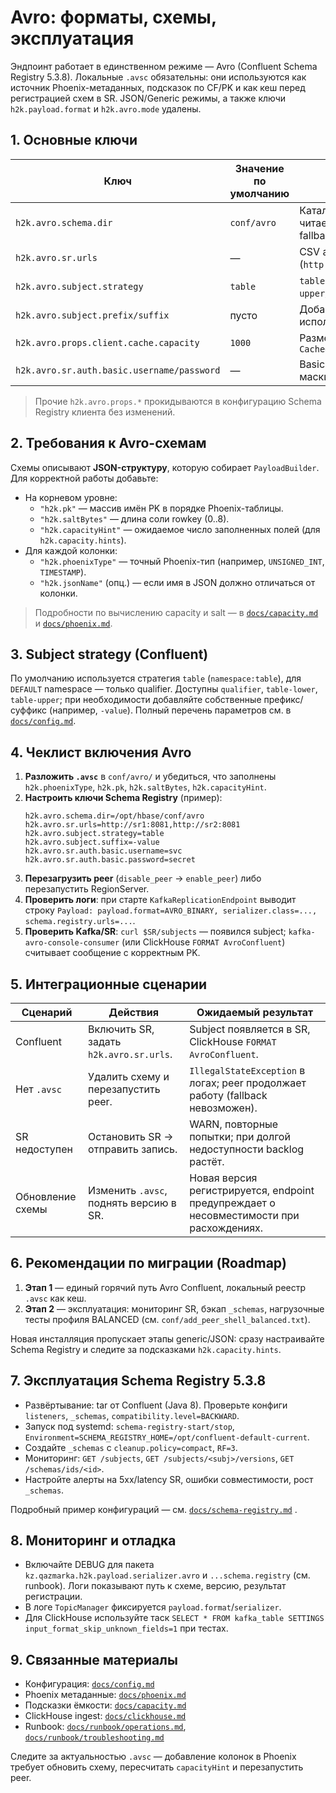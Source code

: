 # Avro: форматы, схемы, эксплуатация

Эндпоинт работает в единственном режиме — Avro (Confluent Schema Registry 5.3.8). Локальные `.avsc` обязательны: они используются как источник Phoenix-метаданных, подсказок по CF/PK и как кеш перед регистрацией схем в SR. JSON/Generic режимы, а также ключи `h2k.payload.format` и `h2k.avro.mode` удалены.

## 1. Основные ключи

| Ключ | Значение по умолчанию | Комментарий |
|---|---|---|
| `h2k.avro.schema.dir` | `conf/avro` | Каталог локальных `.avsc`, читается при старте и служит fallback‑кэшем |
| `h2k.avro.sr.urls` | — | CSV адресов Schema Registry (`http://sr1:8081,http://sr2:8081`) |
| `h2k.avro.subject.strategy` | `table` | `table` → `namespace:table`, `table-upper/table-lower`, `qualifier` |
| `h2k.avro.subject.prefix/suffix` | пусто | Добавляется к subject (часто используют `-value`) |
| `h2k.avro.props.client.cache.capacity` | `1000` | Размер identity-map `CachedSchemaRegistryClient` |
| `h2k.avro.sr.auth.basic.username/password` | — | Basic Auth; значения маскируются в логах |

> Прочие `h2k.avro.props.*` прокидываются в конфигурацию Schema Registry клиента без изменений.

## 2. Требования к Avro-схемам

Схемы описывают **JSON-структуру**, которую собирает `PayloadBuilder`. Для корректной работы добавьте:

- На корневом уровне:
  - `"h2k.pk"` — массив имён PK в порядке Phoenix-таблицы.
  - `"h2k.saltBytes"` — длина соли rowkey (0..8).
  - `"h2k.capacityHint"` — ожидаемое число заполненных полей (для `h2k.capacity.hints`).
- Для каждой колонки:
  - `"h2k.phoenixType"` — точный Phoenix-тип (например, `UNSIGNED_INT`, `TIMESTAMP`).
  - `"h2k.jsonName"` (опц.) — если имя в JSON должно отличаться от колонки.

> Подробности по вычислению capacity и salt — в [`docs/capacity.md`](capacity.md) и [`docs/phoenix.md`](phoenix.md).

## 3. Subject strategy (Confluent)

По умолчанию используется стратегия `table` (`namespace:table`), для `DEFAULT` namespace — только qualifier. Доступны `qualifier`, `table-lower`, `table-upper`; при необходимости добавляйте собственные префикс/суффикс (например, `-value`). Полный перечень параметров см. в [`docs/config.md`](config.md).

## 4. Чеклист включения Avro

1. **Разложить `.avsc`** в `conf/avro/` и убедиться, что заполнены `h2k.phoenixType`, `h2k.pk`, `h2k.saltBytes`, `h2k.capacityHint`.
2. **Настроить ключи Schema Registry** (пример):
   ```properties
   h2k.avro.schema.dir=/opt/hbase/conf/avro
   h2k.avro.sr.urls=http://sr1:8081,http://sr2:8081
   h2k.avro.subject.strategy=table
   h2k.avro.subject.suffix=-value
   h2k.avro.sr.auth.basic.username=svc
   h2k.avro.sr.auth.basic.password=secret
   ```
3. **Перезагрузить peer** (`disable_peer` → `enable_peer`) либо перезапустить RegionServer.
4. **Проверить логи**: при старте `KafkaReplicationEndpoint` выводит строку `Payload: payload.format=AVRO_BINARY, serializer.class=..., schema.registry.urls=...`.
5. **Проверить Kafka/SR**: `curl $SR/subjects` — появился subject; `kafka-avro-console-consumer` (или ClickHouse `FORMAT AvroConfluent`) считывает сообщение с корректным PK.

## 5. Интеграционные сценарии

| Сценарий | Действия | Ожидаемый результат |
|---|---|---|
| Confluent | Включить SR, задать `h2k.avro.sr.urls`. | Subject появляется в SR, ClickHouse `FORMAT AvroConfluent`. |
| Нет `.avsc` | Удалить схему и перезапустить peer. | `IllegalStateException` в логах; peer продолжает работу (fallback невозможен). |
| SR недоступен | Остановить SR → отправить запись. | WARN, повторные попытки; при долгой недоступности backlog растёт. |
| Обновление схемы | Изменить `.avsc`, поднять версию в SR. | Новая версия регистрируется, endpoint предупреждает о несовместимости при расхождениях. |

## 6. Рекомендации по миграции (Roadmap)

1. **Этап 1** — единый горячий путь Avro Confluent, локальный реестр `.avsc` как кеш.
2. **Этап 2** — эксплуатация: мониторинг SR, бэкап `_schemas`, нагрузочные тесты профиля BALANCED (см. `conf/add_peer_shell_balanced.txt`).

Новая инсталляция пропускает этапы generic/JSON: сразу настраивайте Schema Registry и следите за подсказками `h2k.capacity.hints`.

## 7. Эксплуатация Schema Registry 5.3.8

- Развёртывание: tar от Confluent (Java 8). Проверьте конфиги `listeners`, `_schemas`, `compatibility.level=BACKWARD`.
- Запуск под systemd: `schema-registry-start/stop`, `Environment=SCHEMA_REGISTRY_HOME=/opt/confluent-default-current`.
- Создайте `_schemas` с `cleanup.policy=compact`, `RF=3`.
- Мониторинг: `GET /subjects`, `GET /subjects/<subj>/versions`, `GET /schemas/ids/<id>`.
- Настройте алерты на 5xx/latency SR, ошибки совместимости, рост `_schemas`.

Подробный пример конфигураций — см. [`docs/schema-registry.md`](rschema-registry.md) .

## 8. Мониторинг и отладка

- Включайте DEBUG для пакета `kz.qazmarka.h2k.payload.serializer.avro` и `...schema.registry` (см. runbook). Логи показывают путь к схеме, версию, результат регистрации.
- В логе `TopicManager` фиксируется `payload.format`/`serializer`.
- Для ClickHouse используйте таск `SELECT * FROM kafka_table SETTINGS input_format_skip_unknown_fields=1` при тестах.

## 9. Связанные материалы

- Конфигурация: [`docs/config.md`](config.md)
- Phoenix метаданные: [`docs/phoenix.md`](phoenix.md)
- Подсказки ёмкости: [`docs/capacity.md`](capacity.md)
- ClickHouse ingest: [`docs/clickhouse.md`](clickhouse.md)
- Runbook: [`docs/runbook/operations.md`](runbook/operations.md), [`docs/runbook/troubleshooting.md`](runbook/troubleshooting.md)

Следите за актуальностью `.avsc` — добавление колонок в Phoenix требует обновить схему, пересчитать `capacityHint` и перезапустить peer.
